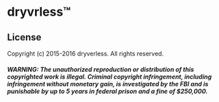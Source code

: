﻿# dryvrless™

## License
Copyright (c) 2015-2016 dryverless. All rights reserved.

##### WARNING: The unauthorized reproduction or distribution of this copyrighted work is illegal. Criminal copyright infringement, including infringement without monetary gain, is investigated by the FBI and is punishable by up to 5 years in federal prison and a fine of $250,000.
